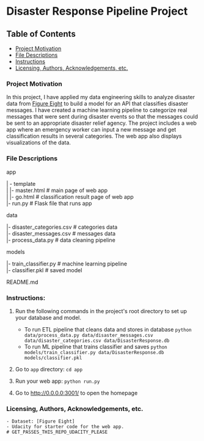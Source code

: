 # Disaster Response Pipeline Project

## Table of Contents
 * [Project Motivation](#project-motivation)
 * [File Descriptions](#file-descriptions)
 * [Instructions](#instructions)
 * [Licensing, Authors, Acknowledgements, etc.](#licensing-authors-acknowledgements-etc)
 
### Project Motivation
In this project, I have applied my data engineering skills to analyze disaster data from [Figure Eight](https://appen.com/) to build a model for an API that classifies disaster messages. 
I have created a machine learning pipeline to categorize real messages that were sent during disaster events so that the messages could be sent to an appropriate disaster relief agency. The project includes a web app where an emergency worker can input a new message and get classification results in several categories. The web app also displays visualizations of the data.

### File Descriptions
app    

| - template    
| |- master.html # main page of web app    
| |- go.html # classification result page of web app    
|- run.py # Flask file that runs app    


data    

|- disaster_categories.csv # categories data    
|- disaster_messages.csv # messages data   
|- process_data.py # data cleaning pipeline    


models   

|- train_classifier.py # machine learning pipeline     
|- classifier.pkl # saved model     


README.md    

### Instructions:
1. Run the following commands in the project's root directory to set up your database and model.

    - To run ETL pipeline that cleans data and stores in database
        `python data/process_data.py data/disaster_messages.csv data/disaster_categories.csv data/DisasterResponse.db`
    - To run ML pipeline that trains classifier and saves
        `python models/train_classifier.py data/DisasterResponse.db models/classifier.pkl`

2. Go to `app` directory: `cd app`

3. Run your web app: `python run.py`

4. Go to http://0.0.0.0:3001/ to open the homepage

### Licensing, Authors, Acknowledgements, etc.
    - Dataset: [Figure Eight]
    - Udacity for starter code for the web app. 
    # GET_PASSES_THIS_REPO_UDACITY_PLEASE
